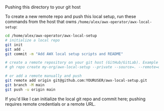 Pushing this directory to your git host

To create a new remote repo and push this local setup, run these commands from the host that owns `/home/alex/awx-operator/awx-local-setup`:

```bash
cd /home/alex/awx-operator/awx-local-setup
# initialize a local repo
git init
git add .
git commit -m "Add AWX local setup scripts and README"

# create a remote repository on your git host (GitHub/GitLab). Example with GitHub CLI:
# gh repo create my-org/awx-local-setup --private --source=. --remote=origin

# or add a remote manually and push
git remote add origin git@github.com:YOURUSER/awx-local-setup.git
git branch -M main
git push -u origin main
```

If you'd like I can initialize the local git repo and commit here; pushing requires remote credentials or a remote URL.
